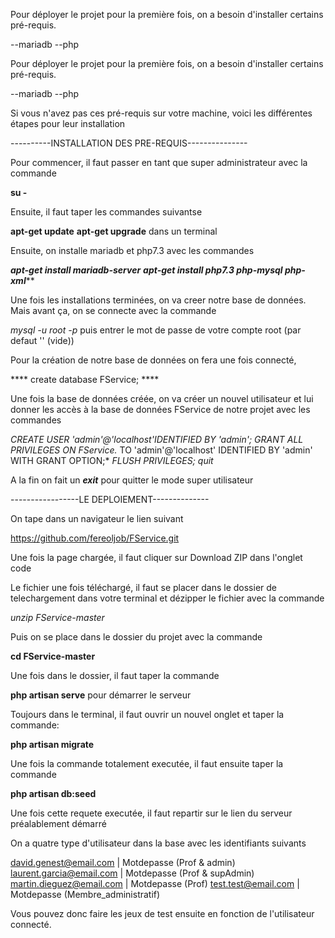 Pour déployer le projet pour la première fois, on a besoin d'installer certains pré-requis.

--mariadb
--php

Pour déployer le projet pour la première fois, on a besoin d'installer certains pré-requis.

--mariadb
--php

Si vous n'avez pas ces pré-requis sur votre machine, voici les différentes étapes pour leur installation

----------INSTALLATION DES PRE-REQUIS---------------

Pour commencer, il faut passer en tant que super administrateur avec la commande 

****su -****

Ensuite, il faut taper les commandes suivantse

******apt-get update******
******apt-get upgrade****** dans un terminal

Ensuite, on installe mariadb et php7.3 avec les commandes

*****apt-get install mariadb-server*****
*****apt-get install php7.3 php-mysql php-xml*******

Une fois les installations terminées, on va creer notre base de données. Mais avant ça, on se connecte avec la commande 

*mysql -u root -p*
puis entrer le mot de passe de votre compte root (par defaut '' (vide))

Pour la création de notre base de données on fera une fois connecté, 
 
**** create database FService; ****

Une fois la base de données créée, on va créer un nouvel utilisateur et lui donner les accès à la base de données FService de notre projet avec les commandes

*CREATE USER 'admin'@'localhost'IDENTIFIED BY 'admin';*
*GRANT ALL PRIVILEGES ON FService.* TO 'admin'@'localhost' IDENTIFIED BY 'admin' WITH GRANT OPTION;*
*FLUSH PRIVILEGES;*
*quit*

A la fin on fait un ***exit*** pour quitter le mode super utilisateur

-----------------LE DEPLOIEMENT--------------

On tape dans un navigateur le lien suivant

https://github.com/fereoljob/FService.git

Une fois la page chargée, il faut cliquer sur Download ZIP dans l'onglet code

Le fichier une fois téléchargé, il faut se placer dans le dossier de telechargement dans votre terminal et dézipper le fichier avec la commande 

*unzip FService-master*

Puis on se place dans le dossier du projet avec la commande 

**cd FService-master**

Une fois dans le dossier, il faut taper la commande 

**php artisan serve** pour démarrer le serveur

Toujours dans le terminal, il faut ouvrir un nouvel onglet et taper la commande:

**php artisan migrate**

Une fois la commande totalement executée, il faut ensuite taper la commande 

**php artisan db:seed**

Une fois cette requete executée, il faut repartir sur le lien du serveur préalablement démarré

On a quatre type d'utilisateur dans la base avec les identifiants suivants

david.genest@email.com | Motdepasse (Prof & admin)
laurent.garcia@email.com | Motdepasse (Prof & supAdmin)
martin.dieguez@email.com | Motdepasse (Prof)
test.test@email.com | Motdepasse (Membre_administratif)

Vous pouvez donc faire les jeux de test ensuite en fonction de l'utilisateur connecté.









